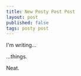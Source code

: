 ```yaml
---
title: New Posty Post Post
layout: post
published: false
tags: posty post
---
```

I'm writing...

...things.




Neat.